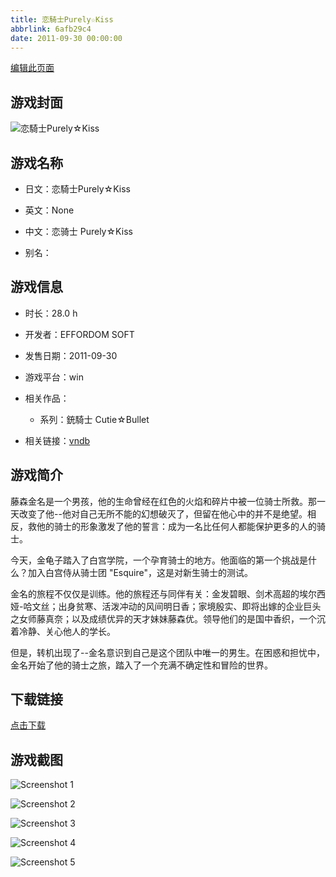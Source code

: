 ```yaml
---
title: 恋騎士Purely☆Kiss
abbrlink: 6afb29c4
date: 2011-09-30 00:00:00
---
```

[编辑此页面](https://github.com/ACG-3/ADV3-source/blob/main/source/_posts/games/%E6%81%8B%E9%A8%8E%E5%A3%ABPurely%E2%98%86Kiss.md)

## 游戏封面

![恋騎士Purely☆Kiss](https%3A//pan.timero.xyz/onedrive/img_lib_001/%E6%81%8B%E9%A8%8E%E5%A3%ABPurely%E2%98%86Kiss_cover.avif)


## 游戏名称

- 日文：恋騎士Purely☆Kiss
- 英文：None
- 中文：恋骑士 Purely☆Kiss

- 别名：


## 游戏信息

- 时长：28.0 h
- 开发者：EFFORDOM SOFT
- 发售日期：2011-09-30
- 游戏平台：win
- 相关作品：
   - 系列：銃騎士 Cutie☆Bullet

- 相关链接：[vndb](https://vndb.org/v7260)


## 游戏简介

藤森金名是一个男孩，他的生命曾经在红色的火焰和碎片中被一位骑士所救。那一天改变了他--他对自己无所不能的幻想破灭了，但留在他心中的并不是绝望。相反，救他的骑士的形象激发了他的誓言：成为一名比任何人都能保护更多的人的骑士。

今天，金龟子踏入了白宫学院，一个孕育骑士的地方。他面临的第一个挑战是什么？加入白宫侍从骑士团 "Esquire"，这是对新生骑士的测试。

金名的旅程不仅仅是训练。他的旅程还与同伴有关：金发碧眼、剑术高超的埃尔西娅-哈文丝；出身贫寒、活泼冲动的风间明日香；家境殷实、即将出嫁的企业巨头之女师藤真奈；以及成绩优异的天才妹妹藤森优。领导他们的是国中香织，一个沉着冷静、关心他人的学长。

但是，转机出现了--金名意识到自己是这个团队中唯一的男生。在困惑和担忧中，金名开始了他的骑士之旅，踏入了一个充满不确定性和冒险的世界。




## 下载链接

[点击下载](https://pan.timero.xyz/onedrive/adv_lib_001/%E6%81%8B%E9%A8%8E%E5%A3%ABPurely%E2%98%86Kiss)


## 游戏截图


![Screenshot 1](https%3A//pan.timero.xyz/onedrive/img_lib_001/%E6%81%8B%E9%A8%8E%E5%A3%ABPurely%E2%98%86Kiss_Screenshot_1.avif)

![Screenshot 2](https%3A//pan.timero.xyz/onedrive/img_lib_001/%E6%81%8B%E9%A8%8E%E5%A3%ABPurely%E2%98%86Kiss_Screenshot_2.avif)

![Screenshot 3](https%3A//pan.timero.xyz/onedrive/img_lib_001/%E6%81%8B%E9%A8%8E%E5%A3%ABPurely%E2%98%86Kiss_Screenshot_3.avif)

![Screenshot 4](https%3A//pan.timero.xyz/onedrive/img_lib_001/%E6%81%8B%E9%A8%8E%E5%A3%ABPurely%E2%98%86Kiss_Screenshot_4.avif)

![Screenshot 5](https%3A//pan.timero.xyz/onedrive/img_lib_001/%E6%81%8B%E9%A8%8E%E5%A3%ABPurely%E2%98%86Kiss_Screenshot_5.avif)

